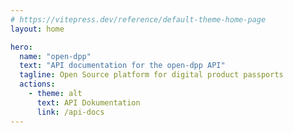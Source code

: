```yaml
---
# https://vitepress.dev/reference/default-theme-home-page
layout: home

hero:
  name: "open-dpp"
  text: "API documentation for the open-dpp API"
  tagline: Open Source platform for digital product passports
  actions:
    - theme: alt
      text: API Dokumentation
      link: /api-docs
---
```



